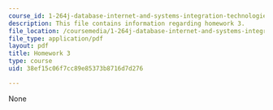 ```yaml
---
course_id: 1-264j-database-internet-and-systems-integration-technologies-fall-2013
description: This file contains information regarding homework 3.
file_location: /coursemedia/1-264j-database-internet-and-systems-integration-technologies-fall-2013/38ef15c06f7cc89e85373b8716d7d276_MIT1_264JF13_HW3.pdf
file_type: application/pdf
layout: pdf
title: Homework 3
type: course
uid: 38ef15c06f7cc89e85373b8716d7d276

---
```

None